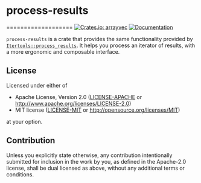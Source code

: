 # process-results
===================
[![Crates.io: arrayvec](https://img.shields.io/crates/v/process-results.svg)](https://crates.io/crates/process-results)
[![Documentation](https://docs.rs/process-results/badge.svg)](https://docs.rs/process-results)

`process-results` is a crate that provides the same functionality provided by 
[`Itertools::process_results`](https://docs.rs/itertools/0.10.1/itertools/fn.process_results.html).
It helps you process an iterator of results, with a more ergonomic and composable interface. 

## License

Licensed under either of

* Apache License, Version 2.0
  ([LICENSE-APACHE](LICENSE-APACHE) or http://www.apache.org/licenses/LICENSE-2.0)
* MIT license
  ([LICENSE-MIT](LICENSE-MIT) or http://opensource.org/licenses/MIT)

at your option.

## Contribution

Unless you explicitly state otherwise, any contribution intentionally submitted
for inclusion in the work by you, as defined in the Apache-2.0 license, shall be
dual licensed as above, without any additional terms or conditions.